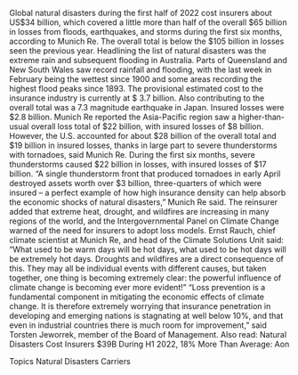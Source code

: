Global natural disasters during the first half of 2022 cost insurers about US$34 billion, which covered a little more than half of the overall $65 billion in losses from floods, earthquakes, and storms during the first six months, according to Munich Re.
The overall total is below the $105 billion in losses seen the previous year.
Headlining the list of natural disasters was the extreme rain and subsequent flooding in Australia. Parts of Queensland and New South Wales saw record rainfall and flooding, with the last week in February being the wettest since 1900 and some areas recording the highest flood peaks since 1893. The provisional estimated cost to the insurance industry is currently at $ 3.7 billion.
Also contributing to the overall total was a 7.3 magnitude earthquake in Japan. Insured losses were $2.8 billion. Munich Re reported the Asia-Pacific region saw a higher-than-usual overall loss total of $22 billion, with insured losses of $8 billion.
However, the U.S. accounted for about $28 billion of the overall total and $19 billion in insured losses, thanks in large part to severe thunderstorms with tornadoes, said Munich Re. During the first six months, severe thunderstorms caused $22 billion in losses, with insured losses of $17 billion.
“A single thunderstorm front that produced tornadoes in early April destroyed assets worth over $3 billion, three-quarters of which were insured – a perfect example of how high insurance density can help absorb the economic shocks of natural disasters,” Munich Re said.
The reinsurer added that extreme heat, drought, and wildfires are increasing in many regions of the world, and the Intergovernmental Panel on Climate Change warned of the need for insurers to adopt loss models.
Ernst Rauch, chief climate scientist at Munich Re, and head of the Climate Solutions Unit said: “What used to be warm days will be hot days, what used to be hot days will be extremely hot days. Droughts and wildfires are a direct consequence of this. They may all be individual events with different causes, but taken together, one thing is becoming extremely clear: the powerful influence of climate change is becoming ever more evident!”
“Loss prevention is a fundamental component in mitigating the economic effects of climate change. It is therefore extremely worrying that insurance penetration in developing and emerging nations is stagnating at well below 10%, and that even in industrial countries there is much room for improvement,” said Torsten Jeworrek, member of the Board of Management.
Also read: Natural Disasters Cost Insurers $39B During H1 2022, 18% More Than Average: Aon

Topics
Natural Disasters
Carriers
